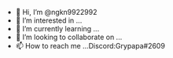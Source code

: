 - 👋 Hi, I’m @ngkn9922992
- 👀 I’m interested in ...
- 🌱 I’m currently learning ...
- 💞️ I’m looking to collaborate on ...
- 📫 How to reach me ...Discord:Grypapa#2609

<!---
ngkn9922992/ngkn9922992 is a ✨ special ✨ repository because its `README.md` (this file) appears on your GitHub profile.
You can click the Preview link to take a look at your changes.
--->

